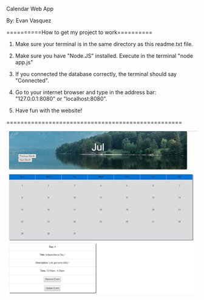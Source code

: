 


Calendar Web App

By: Evan Vasquez

==========How to get my project to work==========

1) Make sure your terminal is in the same directory as this readme.txt file.

2) Make sure you have "Node.JS" installed. Execute in the terminal "node app.js"

3) If you connected the database correctly, the terminal should say "Connected".

4) Go to your internet browser and type in the address bar: "127.0.0.1:8080" or "localhost:8080".

5) Have fun with the website!

==================================================

![](images/Example.PNG)
